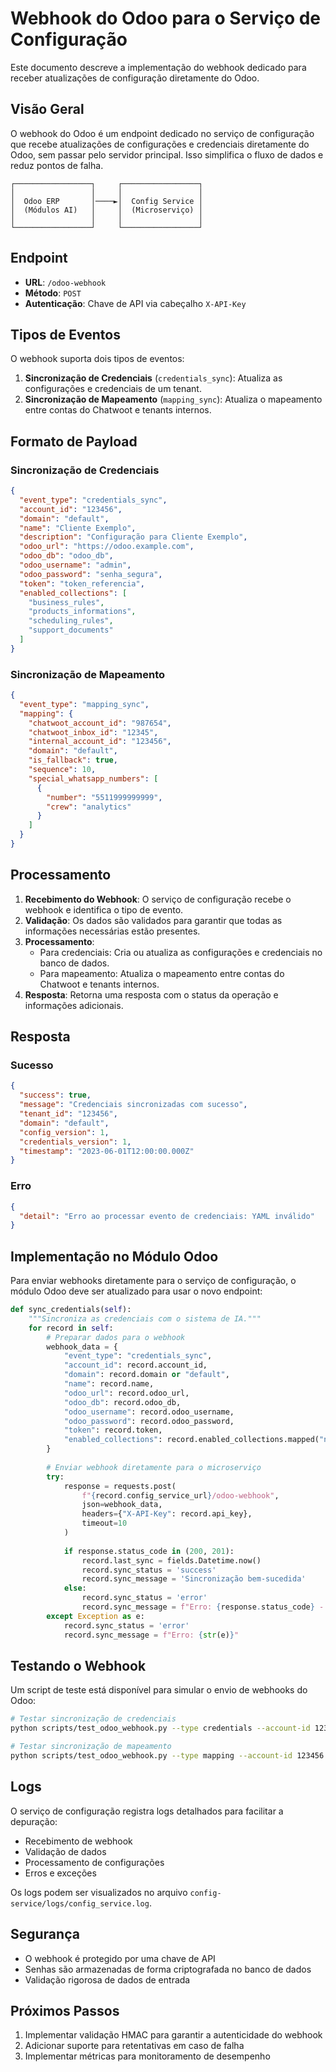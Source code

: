 # Webhook do Odoo para o Serviço de Configuração

Este documento descreve a implementação do webhook dedicado para receber atualizações de configuração diretamente do Odoo.

## Visão Geral

O webhook do Odoo é um endpoint dedicado no serviço de configuração que recebe atualizações de configurações e credenciais diretamente do Odoo, sem passar pelo servidor principal. Isso simplifica o fluxo de dados e reduz pontos de falha.

```
┌─────────────────┐     ┌─────────────────┐
│                 │     │                 │
│  Odoo ERP       │────►│  Config Service │
│  (Módulos AI)   │     │  (Microserviço) │
│                 │     │                 │
└─────────────────┘     └─────────────────┘
```

## Endpoint

- **URL**: `/odoo-webhook`
- **Método**: `POST`
- **Autenticação**: Chave de API via cabeçalho `X-API-Key`

## Tipos de Eventos

O webhook suporta dois tipos de eventos:

1. **Sincronização de Credenciais** (`credentials_sync`): Atualiza as configurações e credenciais de um tenant.
2. **Sincronização de Mapeamento** (`mapping_sync`): Atualiza o mapeamento entre contas do Chatwoot e tenants internos.

## Formato de Payload

### Sincronização de Credenciais

```json
{
  "event_type": "credentials_sync",
  "account_id": "123456",
  "domain": "default",
  "name": "Cliente Exemplo",
  "description": "Configuração para Cliente Exemplo",
  "odoo_url": "https://odoo.example.com",
  "odoo_db": "odoo_db",
  "odoo_username": "admin",
  "odoo_password": "senha_segura",
  "token": "token_referencia",
  "enabled_collections": [
    "business_rules",
    "products_informations",
    "scheduling_rules",
    "support_documents"
  ]
}
```

### Sincronização de Mapeamento

```json
{
  "event_type": "mapping_sync",
  "mapping": {
    "chatwoot_account_id": "987654",
    "chatwoot_inbox_id": "12345",
    "internal_account_id": "123456",
    "domain": "default",
    "is_fallback": true,
    "sequence": 10,
    "special_whatsapp_numbers": [
      {
        "number": "5511999999999",
        "crew": "analytics"
      }
    ]
  }
}
```

## Processamento

1. **Recebimento do Webhook**: O serviço de configuração recebe o webhook e identifica o tipo de evento.
2. **Validação**: Os dados são validados para garantir que todas as informações necessárias estão presentes.
3. **Processamento**:
   - Para credenciais: Cria ou atualiza as configurações e credenciais no banco de dados.
   - Para mapeamento: Atualiza o mapeamento entre contas do Chatwoot e tenants internos.
4. **Resposta**: Retorna uma resposta com o status da operação e informações adicionais.

## Resposta

### Sucesso

```json
{
  "success": true,
  "message": "Credenciais sincronizadas com sucesso",
  "tenant_id": "123456",
  "domain": "default",
  "config_version": 1,
  "credentials_version": 1,
  "timestamp": "2023-06-01T12:00:00.000Z"
}
```

### Erro

```json
{
  "detail": "Erro ao processar evento de credenciais: YAML inválido"
}
```

## Implementação no Módulo Odoo

Para enviar webhooks diretamente para o serviço de configuração, o módulo Odoo deve ser atualizado para usar o novo endpoint:

```python
def sync_credentials(self):
    """Sincroniza as credenciais com o sistema de IA."""
    for record in self:
        # Preparar dados para o webhook
        webhook_data = {
            "event_type": "credentials_sync",
            "account_id": record.account_id,
            "domain": record.domain or "default",
            "name": record.name,
            "odoo_url": record.odoo_url,
            "odoo_db": record.odoo_db,
            "odoo_username": record.odoo_username,
            "odoo_password": record.odoo_password,
            "token": record.token,
            "enabled_collections": record.enabled_collections.mapped("name")
        }
        
        # Enviar webhook diretamente para o microserviço
        try:
            response = requests.post(
                f"{record.config_service_url}/odoo-webhook",
                json=webhook_data,
                headers={"X-API-Key": record.api_key},
                timeout=10
            )
            
            if response.status_code in (200, 201):
                record.last_sync = fields.Datetime.now()
                record.sync_status = 'success'
                record.sync_message = 'Sincronização bem-sucedida'
            else:
                record.sync_status = 'error'
                record.sync_message = f"Erro: {response.status_code} - {response.text}"
        except Exception as e:
            record.sync_status = 'error'
            record.sync_message = f"Erro: {str(e)}"
```

## Testando o Webhook

Um script de teste está disponível para simular o envio de webhooks do Odoo:

```bash
# Testar sincronização de credenciais
python scripts/test_odoo_webhook.py --type credentials --account-id 123456

# Testar sincronização de mapeamento
python scripts/test_odoo_webhook.py --type mapping --account-id 123456
```

## Logs

O serviço de configuração registra logs detalhados para facilitar a depuração:

- Recebimento de webhook
- Validação de dados
- Processamento de configurações
- Erros e exceções

Os logs podem ser visualizados no arquivo `config-service/logs/config_service.log`.

## Segurança

- O webhook é protegido por uma chave de API
- Senhas são armazenadas de forma criptografada no banco de dados
- Validação rigorosa de dados de entrada

## Próximos Passos

1. Implementar validação HMAC para garantir a autenticidade do webhook
2. Adicionar suporte para retentativas em caso de falha
3. Implementar métricas para monitoramento de desempenho

